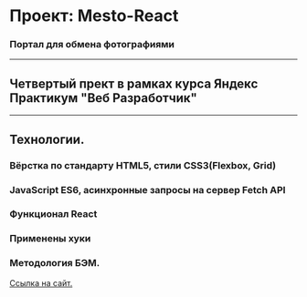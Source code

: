 # __Проект: Mesto-React__

### Портал для обмена фотографиями
___

## Четвертый прект в рамках курса Яндекс Практикум "Веб Разработчик"
___

## Технологии.
### Вёрстка по стандарту HTML5, стили CSS3(Flexbox, Grid)
### JavaScript ES6, асинхронные запросы на сервер Fetch API
### Функционал React
### Применены хуки
### Методология БЭМ.

[Ссылка на сайт.](https://manaewd.github.io/mesto-react/)